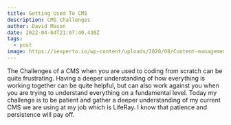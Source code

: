 ```yaml
---
title: Getting Used To CMS
description: CMS challenges
author: David Mason
date: 2022-04-04T21:07:40.430Z
tags:
  - post
image: https://iexperto.io/wp-content/uploads/2020/08/Content-management-systems-CMS.jpg
---
```

The Challenges of a CMS when you are used to coding from scratch can be quite frustrating.  Having a deeper understanding of how everything is working together can be quite helpful, but can also work against you when you are trying to understand everything on a fundamental level.  Today my challenge is to be patient and gather a deeper understanding of my current CMS we are using at my job which is LifeRay.  I know that patience and persistence will pay off.